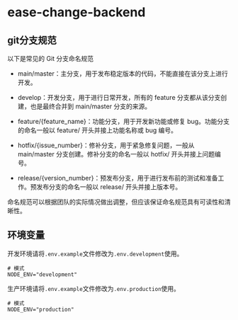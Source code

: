 # ease-change-backend

## git分支规范

以下是常见的 Git 分支命名规范

- main/master：主分支，用于发布稳定版本的代码，不能直接在该分支上进行开发。

- develop：开发分支，用于进行日常开发，所有的 feature 分支都从该分支创建，也是最终合并到 main/master 分支的来源。

- feature/{feature_name}：功能分支，用于开发新功能或修复 bug。功能分支的命名一般以 feature/ 开头并接上功能名称或 bug 编号。

- hotfix/{issue_number}：修补分支，用于紧急修复问题，一般从 main/master 分支创建。修补分支的命名一般以 hotfix/ 开头并接上问题编号。

- release/{version_number}：预发布分支，用于进行发布前的测试和准备工作。预发布分支的命名一般以 release/ 开头并接上版本号。

命名规范可以根据团队的实际情况做出调整，但应该保证命名规范具有可读性和清晰性。

## 环境变量

开发环境请将`.env.example`文件修改为`.env.development`使用。

```env
# 模式
NODE_ENV="development"
```

生产环境请将`.env.example`文件修改为`.env.production`使用。

```env
# 模式
NODE_ENV="production"
```
